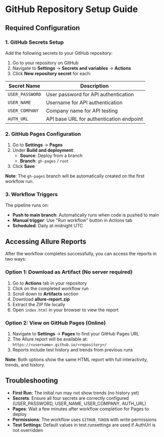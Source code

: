 # GitHub Repository Setup Guide

## Required Configuration

### 1. GitHub Secrets Setup

Add the following secrets to your GitHub repository:

1. Go to your repository on GitHub
2. Navigate to **Settings** → **Secrets and variables** → **Actions**
3. Click **New repository secret** for each:

| Secret Name | Description |
|-------------|-------------|
| `USER_PASSWORD` | User password for API authentication |
| `USER_NAME` | Username for API authentication |
| `USER_COMPANY` | Company name for API testing |
| `AUTH_URL` | API base URL for authentication endpoint |

### 2. GitHub Pages Configuration

1. Go to **Settings** → **Pages**
2. Under **Build and deployment**:
   - **Source**: Deploy from a branch
   - **Branch**: `gh-pages` / `root`
3. Click **Save**

**Note**: The `gh-pages` branch will be automatically created on the first workflow run.

### 3. Workflow Triggers

The pipeline runs on:
- **Push to main branch**: Automatically runs when code is pushed to main
- **Manual trigger**: Use "Run workflow" button in Actions tab
- **Scheduled**: Daily at midnight UTC

## Accessing Allure Reports

After the workflow completes successfully, you can access the reports in two ways:

### Option 1: Download as Artifact (No server required)
1. Go to **Actions** tab in your repository
2. Click on the completed workflow run
3. Scroll down to **Artifacts** section
4. Download **allure-report.zip**
5. Extract the ZIP file locally
6. Open `index.html` in your browser to view the report

### Option 2: View on GitHub Pages (Online)
1. Navigate to **Settings** → **Pages** to find your GitHub Pages URL
2. The Allure report will be available at: `https://<username>.github.io/<repository>/`
3. Reports include test history and trends from previous runs

**Note**: Both options show the same HTML report with full interactivity, trends, and history.

## Troubleshooting

- **First Run**: The initial run may not show trends (no history yet)
- **Secrets**: Ensure all four secrets are correctly configured (USER_PASSWORD, USER_NAME, USER_COMPANY, AUTH_URL)
- **Pages**: Wait a few minutes after workflow completion for Pages to deploy
- **Permissions**: The workflow uses `GITHUB_TOKEN` with write permissions
- **Test Settings**: Default values in test.runsettings are used if AuthUrl is not overridden
